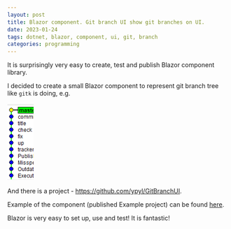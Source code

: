 ```yaml
---
layout: post
title: Blazor component. Git branch UI show git branches on UI.
date: 2023-01-24
tags: dotnet, blazor, component, ui, git, branch
categories: programming
---
```


It is surprisingly very easy to create, test and publish Blazor component library.

I decided to create a small Blazor component to represent git branch tree like `gitk` is doing, e.g.

![img](./images/gitk-branch-example.png)

And there is a project - https://github.com/ypyl/GitBranchUI.

Example of the component (published Example project) can be found [here](https://ypyl.github.io/GitBranchUI/).

Blazor is very easy to set up, use and test! It is fantastic!
